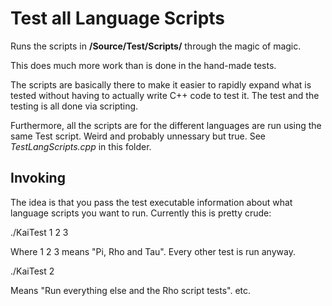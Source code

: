 # Test all Language Scripts

Runs the scripts in **/Source/Test/Scripts/** through the magic of magic.

This does much more work than is done in the hand-made tests.

The scripts are basically there to make it easier to rapidly expand what is tested without having to actually write C++ code to test it. The test and the testing is all done via scripting.

Furthermore, all the scripts are for the different languages are run using the same Test script. Weird and probably unnessary but true. See *TestLangScripts.cpp* in this folder.

## Invoking

The idea is that you pass the test executable information about what language scripts you want to run. Currently this is pretty crude:

  ./KaiTest 1 2 3

Where 1 2 3 means "Pi, Rho and Tau". Every other test is run anyway.

  ./KaiTest 2

Means "Run everything else and the Rho script tests". etc.



